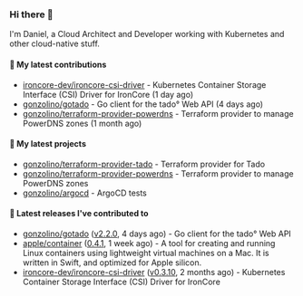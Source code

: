 ### Hi there 👋

I'm Daniel, a Cloud Architect and Developer working with Kubernetes and other cloud-native stuff.

#### 👷 My latest contributions

- [ironcore-dev/ironcore-csi-driver](https://github.com/ironcore-dev/ironcore-csi-driver) - Kubernetes Container Storage Interface (CSI) Driver for IronCore  (1 day ago)
- [gonzolino/gotado](https://github.com/gonzolino/gotado) - Go client for the tado° Web API (4 days ago)
- [gonzolino/terraform-provider-powerdns](https://github.com/gonzolino/terraform-provider-powerdns) - Terraform provider to manage PowerDNS zones (1 month ago)

#### 🌱 My latest projects

- [gonzolino/terraform-provider-tado](https://github.com/gonzolino/terraform-provider-tado) - Terraform provider for Tado
- [gonzolino/terraform-provider-powerdns](https://github.com/gonzolino/terraform-provider-powerdns) - Terraform provider to manage PowerDNS zones
- [gonzolino/argocd](https://github.com/gonzolino/argocd) - ArgoCD tests

#### 🔭 Latest releases I've contributed to

- [gonzolino/gotado](https://github.com/gonzolino/gotado) ([v2.2.0](https://github.com/gonzolino/gotado/releases/tag/v2.2.0), 4 days ago) - Go client for the tado° Web API
- [apple/container](https://github.com/apple/container) ([0.4.1](https://github.com/apple/container/releases/tag/0.4.1), 1 week ago) - A tool for creating and running Linux containers using lightweight virtual machines on a Mac. It is written in Swift, and optimized for Apple silicon. 
- [ironcore-dev/ironcore-csi-driver](https://github.com/ironcore-dev/ironcore-csi-driver) ([v0.3.10](https://github.com/ironcore-dev/ironcore-csi-driver/releases/tag/v0.3.10), 2 months ago) - Kubernetes Container Storage Interface (CSI) Driver for IronCore 
